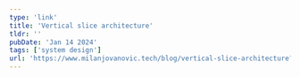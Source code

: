 ```yaml
---
type: 'link'
title: 'Vertical slice architecture'
tldr: ''
pubDate: 'Jan 14 2024'
tags: ['system design']
url: 'https://www.milanjovanovic.tech/blog/vertical-slice-architecture?utm_source=LinkedIn&utm_medium=social&utm_campaign=08.01.2024'
---
```

